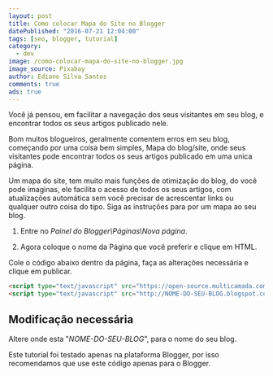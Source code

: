 ```yaml
---
layout: post
title: Como colocar Mapa do Site no Blogger
datePublished: "2016-07-21 12:04:00"
tags: [seo, blogger, tutorial]
category:
  - dev
image: /como-colocar-mapa-do-site-no-blogger.jpg
image_source: Pixabay
author: Ediano Silva Santos
comments: true
ads: true
---
```


Você já pensou, em facilitar a navegação dos seus visitantes em seu blog, e encontrar todos os seus artigos publicado nele.

Bom muitos blogueiros, geralmente comentem erros em seu blog, começando por uma coisa bem simples, Mapa do blog/site, onde seus visitantes pode encontrar todos os seus artigos publicado em uma unica página.

Um mapa do site, tem muito mais funções de otimização do blog, do você pode imaginas, ele facilita o acesso de todos os seus artigos, com atualizações automática sem você precisar de acrescentar links ou qualquer outro coisa do tipo. Siga as instruções para por um mapa ao seu blog.

1. Entre no *Painel do Blogger\Páginas\Nova página*.

2. Agora coloque o nome da Página que você preferir e clique em HTML.

Cole o código abaixo dentro da página, faça as alterações necessária e clique em publicar.

```html
<script type="text/javascript" src="https://open-source.multicamada.com/JavaScript/SitemapForBlogger.js"></script>
<script type="text/javascript" src="http://NOME-DO-SEU-BLOG.blogspot.com/feeds/posts/default?max-results=9999&amp;alt=json-in-script&ampcallback=loadtoc"></script>
```

## Modificação necessária
Altere onde esta "*NOME-DO-SEU-BLOG*", para o nome do seu blog.

Este tutorial foi testado apenas na plataforma Blogger, por isso recomendamos que use este código apenas para o Blogger.
